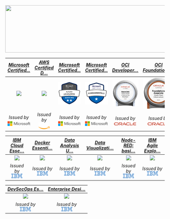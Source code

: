 <img src="https://github.com/athulak/athulak/raw/master/assets/digital_rain_banner.gif" width="1065" height="150"/>

|                                                        [*Microsoft Certified...*](https://www.credly.com/badges/ebe2bc85-e54f-480f-a488-e8cb413c6081/public_url "Microsoft Certified: DevOps Engineer Expert")                                                        |                                                  [*AWS Certified D…*](https://www.credly.com/badges/0a0fcca0-fe1a-4f62-8443-02ac5a571830/public_url "AWS Certified Developer – Associate")                                                   |                             [*Microsoft Certified...*](https://www.credly.com/badges/44ae5482-8f6b-4817-843f-6e1fa755d8d1/public_url "Microsoft Certified: Developer Associate")                              |                          [*Microsoft Certified...*](https://www.credly.com/badges/4203e615-de6a-4594-b3df-f9e32c330513/public_url "Microsoft Certified: Azure Fundamentals")                          |                             [*OCI Developer…*](https://catalog-education.oracle.com/pls/certview/sharebadge?id=F8ADB406059AD5F89C48E46A29842F119CE4C9DF6D93EFD15658F6B422A1F4F7 "OCI Developer 2021 Associate")                              |                         [*OCI Foundations…*](https://catalog-education.oracle.com/pls/certview/sharebadge?id=B1DAF90CBBBB1B824BBBC8F95A1F2F03A1AC63D4C1B56CC746D19443AFD5B257 "OCI Foundations 2021 Associate")                         |
|:---------------------------------------------------------------------------------------------------------------------------------------------------------------------------------------------------------------------------------------------------------------------:|:--------------------------------------------------------------------------------------------------------------------------------------------------------------------------------------------------------------------------------------------:|:-------------------------------------------------------------------------------------------------------------------------------------------------------------------------------------------------------------:|:-----------------------------------------------------------------------------------------------------------------------------------------------------------------------------------------------------:|:--------------------------------------------------------------------------------------------------------------------------------------------------------------------------------------------------------------------------------------------:|:---------------------------------------------------------------------------------------------------------------------------------------------------------------------------------------------------------------------------------------:|
| [<img src="https://images.credly.com/images/c3ab66f8-5d59-4afa-a6c2-0ba30a1989ca/CERT-Expert-DevOps-Engineer-600x600.png" width="150"/>](https://www.credly.com/badges/ebe2bc85-e54f-480f-a488-e8cb413c6081/public_url "Microsoft Certified: DevOps Engineer Expert") | [<img src="https://images.credly.com/size/680x680/images/b9feab85-1a43-4f6c-99a5-631b88d5461b/image.png" width="150"/>](https://www.credly.com/badges/0a0fcca0-fe1a-4f62-8443-02ac5a571830/public_url "AWS Certified Developer – Associate") | [<img src="assets/microsoft-certified-azure-developer-associate.png" width="150"/>](https://www.credly.com/badges/44ae5482-8f6b-4817-843f-6e1fa755d8d1/public_url "Microsoft Certified: Developer Associate") | [<img src="assets/microsoft-certified-azure-fundamentals.png" width="150"/>](https://www.credly.com/badges/4203e615-de6a-4594-b3df-f9e32c330513/public_url "Microsoft Certified: Azure Fundamentals") | [<img src="assets/Oracle_Cloud_Infrastructure_Developer.png" width="150"/>](https://catalog-education.oracle.com/pls/certview/sharebadge?id=F8ADB406059AD5F89C48E46A29842F119CE4C9DF6D93EFD15658F6B422A1F4F7 "OCI Developer 2021 Associate") | [<img src="assets/50_Oracle_Cloud_Infrastructure.png" width="150"/>](https://catalog-education.oracle.com/pls/certview/sharebadge?id=B1DAF90CBBBB1B824BBBC8F95A1F2F03A1AC63D4C1B56CC746D19443AFD5B257 "OCI Foundations 2021 Associate") |
|                                                                          <i>Issued by</i><br>[<img src="assets/Microsoft_logo.png" width="80">](https://www.microsoft.com/azure "Microsoft")                                                                          |                                                                        <i>Issued by</i><br>[<img src="assets/aws_logo.png" width="35">](https://aws.amazon.com "AWS")                                                                        |                                              <i>Issued by</i><br>[<img src="assets/Microsoft_logo.png" width="80">](https://www.microsoft.com/azure "Microsoft")                                              |                                          <i>Issued by</i><br>[<img src="assets/Microsoft_logo.png" width="80">](https://www.microsoft.com/azure "Microsoft")                                          |                                                               <i>Issued by</i><br>[<img src="assets/Oracle_logo.svg.png" width="70">](https://www.oracle.com/cloud/ "Oracle")                                                                |                                                             <i>Issued by</i><br>[<img src="assets/Oracle_logo.svg.png" width="70">](https://www.oracle.com/cloud/ "Oracle")                                                             |

|                                                               [*IBM Cloud Esse…*](https://www.credly.com/badges/1e7d3f64-a1eb-460e-b724-503d53b5bfc2/public "IBM Cloud Essentials")                                                               |                                                        [*Docker Essenti…*](https://www.credly.com/badges/e62ba2f1-8436-4406-8682-593f17bc8a41/public "Docker Essentials")                                                        |                                                      [*Data Analysis U…*](https://www.credly.com/badges/55d3906e-f58e-4c3b-b7d6-b7e05bddb6e4/public_url "Data Analysis Using Python")                                                       |                                                        [*Data Visualizati…*](https://www.credly.com/badges/bc167211-31a0-4f5d-98c3-978a91ce0361/public_url "Data Visualization Using Python")                                                         |                                                            [*Node-RED: basi…*](https://www.credly.com/badges/fe3f3e74-9aed-49d1-bcd4-bdcee734bfdb/public "Node-RED: basics to bots")                                                            |                                                  [*IBM Agile Explo…*](https://www.credly.com/badges/7544a31e-a1f6-4121-bae1-9bb3629be0f0/public_url "IBM Agile Explorer")                                                   |
|:-------------------------------------------------------------------------------------------------------------------------------------------------------------------------------------------------------------------------------------------------:|:--------------------------------------------------------------------------------------------------------------------------------------------------------------------------------------------------------------------------------:|:-------------------------------------------------------------------------------------------------------------------------------------------------------------------------------------------------------------------------------------------:|:-----------------------------------------------------------------------------------------------------------------------------------------------------------------------------------------------------------------------------------------------------:|:-----------------------------------------------------------------------------------------------------------------------------------------------------------------------------------------------------------------------------------------------:|:---------------------------------------------------------------------------------------------------------------------------------------------------------------------------------------------------------------------------:|
| [<img src="https://images.credly.com/images/92e96a17-8498-4007-9731-9971b5a24571/IBM_Cloud_Essentials_-_Knowledge_Badge.png" width="150"/>](https://www.credly.com/badges/1e7d3f64-a1eb-460e-b724-503d53b5bfc2/public_url "IBM Cloud Essentials") | [<img src="https://images.credly.com/images/08216781-93cb-4ba1-8110-8eb3401fa8ce/Docker_Essentials_-_ISDN.png" width="150"/>](https://www.credly.com/badges/e62ba2f1-8436-4406-8682-593f17bc8a41/public_url "Docker Essentials") | [<img src="https://images.credly.com/images/ba34cb1c-4344-43f5-9685-55e2e901c0f0/Data_Analysis_using_Python.png" width="150"/>](https://www.credly.com/badges/55d3906e-f58e-4c3b-b7d6-b7e05bddb6e4/public_url "Data Analysis Using Python") | [<img src="https://images.credly.com/images/087eaefb-61a2-426b-ae74-74efca195667/Data_Visualization_Using_Python.png" width="150"/>](https://www.credly.com/badges/bc167211-31a0-4f5d-98c3-978a91ce0361/public_url "Data Visualization Using Python") | [<img src="https://images.credly.com/images/e6a0b729-1ae7-419b-965b-2202f09a9c72/Node_RED_-_Basics_to_Bots_-_IDSN.png" width="150"/>](https://www.credly.com/badges/fe3f3e74-9aed-49d1-bcd4-bdcee734bfdb/public_url "Node-RED: basics to bots") | [<img src="https://images.credly.com/images/a972f054-be07-4845-85c7-95c8d11852f5/IBM-Agile-Explorer.png" width="150"/>](https://www.credly.com/badges/7544a31e-a1f6-4121-bae1-9bb3629be0f0/public_url "IBM Agile Explorer") |
|                                                                            <i>Issued by</i><br>[<img src="assets/IBM_logo.png" width="35">](https://www.ibm.com "IBM")                                                                            |                                                                   <i>Issued by</i><br>[<img src="assets/IBM_logo.png" width="35">](https://www.ibm.com "IBM")                                                                    |                                                                         <i>Issued by</i><br>[<img src="assets/IBM_logo.png" width="35">](https://www.ibm.com "IBM")                                                                         |                                                                              <i>Issued by</i><br>[<img src="assets/IBM_logo.png" width="35">](https://www.ibm.com "IBM")                                                                              |                                                                           <i>Issued by</i><br>[<img src="assets/IBM_logo.png" width="35">](https://www.ibm.com "IBM")                                                                           |                                                                 <i>Issued by</i><br>[<img src="assets/IBM_logo.png" width="35">](https://www.ibm.com "IBM")                                                                 |



|                                                     [*DevSecOps Es…*](https://www.credly.com/badges/63625867-cf8c-4ae3-a8f0-dfcc060fdd2e/public_url "DevSecOps Essentials")                                                     |                                                        [*Enterprise Desi…*](https://www.credly.com/badges/f35df941-bf87-468f-b3bc-8783fb0622e6/public "Enterprise Design Thinking Practitioner")                                                        |
|:-------------------------------------------------------------------------------------------------------------------------------------------------------------------------------------------------------------------------------:|:-------------------------------------------------------------------------------------------------------------------------------------------------------------------------------------------------------------------------------------------------------:|
| [<img src="https://images.credly.com/images/6fcae0c0-78b7-48c5-a414-5d21665b2250/DevSecOps-Essentials.png" width="150"/>](https://www.credly.com/badges/63625867-cf8c-4ae3-a8f0-dfcc060fdd2e/public_url "DevSecOps Essentials") | [<img src="https://images.credly.com/images/bc08972c-3c7d-4b99-82a0-c94bcca36674/Badges_v8-07_Practitioner.png" width="150"/>](https://www.credly.com/badges/f35df941-bf87-468f-b3bc-8783fb0622e6/public_url "Enterprise Design Thinking Practitioner") |
|                                                                   <i>Issued by</i><br>[<img src="assets/IBM_logo.png" width="35">](https://www.ibm.com "IBM")                                                                   |                                                                               <i>Issued by</i><br>[<img src="assets/IBM_logo.png" width="35">](https://www.ibm.com "IBM")                                                                               |